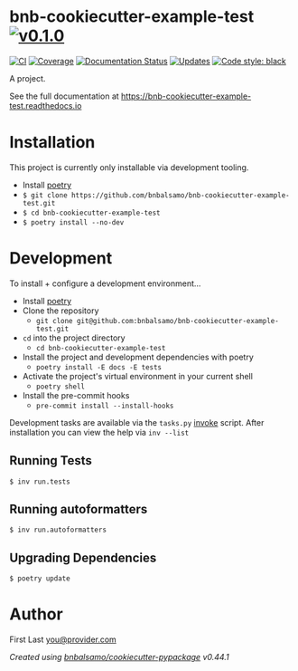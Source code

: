 # bnb-cookiecutter-example-test [![v0.1.0](https://img.shields.io/badge/version-0.1.0-blue.svg)](https://github.com/bnbalsamo/bnb-cookiecutter-example-test/releases)

[![CI](https://github.com/bnbalsamo/bnb-cookiecutter-example-test/workflows/CI/badge.svg?branch=main)](https://github.com/bnbalsamo/bnb-cookiecutter-example-test/actions)
[![Coverage](https://codecov.io/gh/bnbalsamo/bnb-cookiecutter-example-test/branch/main/graph/badge.svg)](https://codecov.io/gh/bnbalsamo/bnb-cookiecutter-example-test/)
[![Documentation Status](https://readthedocs.org/projects/bnb-cookiecutter-example-test/badge/?version=latest)](http://bnb-cookiecutter-example-test.readthedocs.io/en/latest/?badge=latest)
[![Updates](https://pyup.io/repos/github/bnbalsamo/bnb-cookiecutter-example-test/shield.svg)](https://pyup.io/repos/github/bnbalsamo/bnb-cookiecutter-example-test/)
[![Code style: black](https://img.shields.io/badge/code%20style-black-000000.svg)](https://github.com/ambv/black)

A project.

See the full documentation at https://bnb-cookiecutter-example-test.readthedocs.io

# Installation

This project is currently only installable via development tooling.

- Install [poetry](https://python-poetry.org/)
- ```$ git clone https://github.com/bnbalsamo/bnb-cookiecutter-example-test.git```
- ```$ cd bnb-cookiecutter-example-test```
- ```$ poetry install --no-dev```

# Development

To install + configure a development environment...

- Install [poetry](https://python-poetry.org/)
- Clone the repository
    - `git clone git@github.com:bnbalsamo/bnb-cookiecutter-example-test.git`
- `cd` into the project directory
    - `cd bnb-cookiecutter-example-test`
- Install the project and development dependencies with poetry
    - `poetry install -E docs -E tests`
- Activate the project's virtual environment in your current shell
    - `poetry shell`
- Install the pre-commit hooks
    - `pre-commit install --install-hooks`

Development tasks are available via the `tasks.py` [invoke](http://www.pyinvoke.org/)
script. After installation you can view the help via `inv --list`

## Running Tests
```
$ inv run.tests
```

## Running autoformatters
```
$ inv run.autoformatters
```

## Upgrading Dependencies
```
$ poetry update
```

# Author
First Last <you@provider.com>

_Created using [bnbalsamo/cookiecutter-pypackage](https://github.com/bnbalsamo/cookiecutter-pypackage) v0.44.1_
